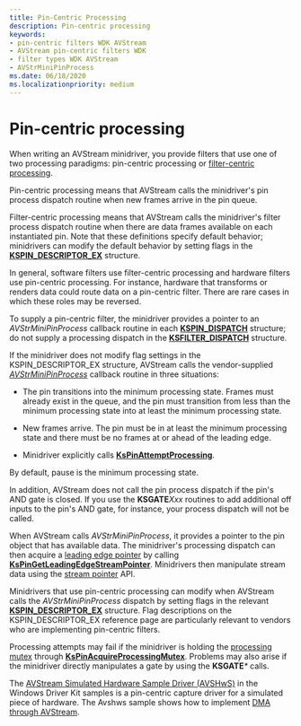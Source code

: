 ```yaml
---
title: Pin-Centric Processing
description: Pin-centric processing
keywords:
- pin-centric filters WDK AVStream
- AVStream pin-centric filters WDK
- filter types WDK AVStream
- AVStrMiniPinProcess
ms.date: 06/18/2020
ms.localizationpriority: medium
---
```


# Pin-centric processing

When writing an AVStream minidriver, you provide filters that use one of two processing paradigms: pin-centric processing or [filter-centric processing](filter-centric-processing.md).

Pin-centric processing means that AVStream calls the minidriver's pin process dispatch routine when new frames arrive in the pin queue.

Filter-centric processing means that AVStream calls the minidriver's filter process dispatch routine when there are data frames available on each instantiated pin. Note that these definitions specify default behavior; minidrivers can modify the default behavior by setting flags in the [**KSPIN\_DESCRIPTOR\_EX**](/windows-hardware/drivers/ddi/ks/ns-ks-_kspin_descriptor_ex) structure.

In general, software filters use filter-centric processing and hardware filters use pin-centric processing. For instance, hardware that transforms or renders data could route data on a pin-centric filter. There are rare cases in which these roles may be reversed.

To supply a pin-centric filter, the minidriver provides a pointer to an *AVStrMiniPinProcess* callback routine in each [**KSPIN\_DISPATCH**](/windows-hardware/drivers/ddi/ks/ns-ks-_kspin_dispatch) structure; do not supply a processing dispatch in the [**KSFILTER\_DISPATCH**](/windows-hardware/drivers/ddi/ks/ns-ks-_ksfilter_dispatch) structure.

If the minidriver does not modify flag settings in the KSPIN\_DESCRIPTOR\_EX structure, AVStream calls the vendor-supplied [*AVStrMiniPinProcess*](/windows-hardware/drivers/ddi/ks/nc-ks-pfnkspin) callback routine in three situations:

- The pin transitions into the minimum processing state. Frames must already exist in the queue, and the pin must transition from less than the minimum processing state into at least the minimum processing state.

- New frames arrive. The pin must be in at least the minimum processing state and there must be no frames at or ahead of the leading edge.

- Minidriver explicitly calls [**KsPinAttemptProcessing**](/windows-hardware/drivers/ddi/ks/nf-ks-kspinattemptprocessing).

By default, pause is the minimum processing state.

In addition, AVStream does not call the pin process dispatch if the pin's AND gate is closed. If you use the **KSGATE**_Xxx_ routines to add additional off inputs to the pin's AND gate, for instance, your process dispatch will not be called.

When AVStream calls *AVStrMiniPinProcess*, it provides a pointer to the pin object that has available data. The minidriver's processing dispatch can then acquire a [leading edge pointer](leading-and-trailing-edge-stream-pointers.md) by calling [**KsPinGetLeadingEdgeStreamPointer**](/windows-hardware/drivers/ddi/ks/nf-ks-kspingetleadingedgestreampointer). Minidrivers then manipulate stream data using the [stream pointer](stream-pointers.md) API.

Minidrivers that use pin-centric processing can modify when AVStream calls the *AVStrMiniPinProcess* dispatch by setting flags in the relevant [**KSPIN\_DESCRIPTOR\_EX**](/windows-hardware/drivers/ddi/ks/ns-ks-_kspin_descriptor_ex) structure. Flag descriptions on the KSPIN\_DESCRIPTOR\_EX reference page are particularly relevant to vendors who are implementing pin-centric filters.

Processing attempts may fail if the minidriver is holding the [processing mutex](processing-mutex-in-avstream.md) through [**KsPinAcquireProcessingMutex**](/windows-hardware/drivers/ddi/ks/nf-ks-kspinacquireprocessingmutex). Problems may also arise if the minidriver directly manipulates a gate by using the **KSGATE**_\*_ calls.

The [AVStream Simulated Hardware Sample Driver (AVSHwS)](/samples/microsoft/windows-driver-samples/avstream-simulated-hardware-sample-driver-avshws/) in the Windows Driver Kit samples is a pin-centric capture driver for a simulated piece of hardware. The Avshws sample shows how to implement [DMA through AVStream](avstream-dma-services.md).
